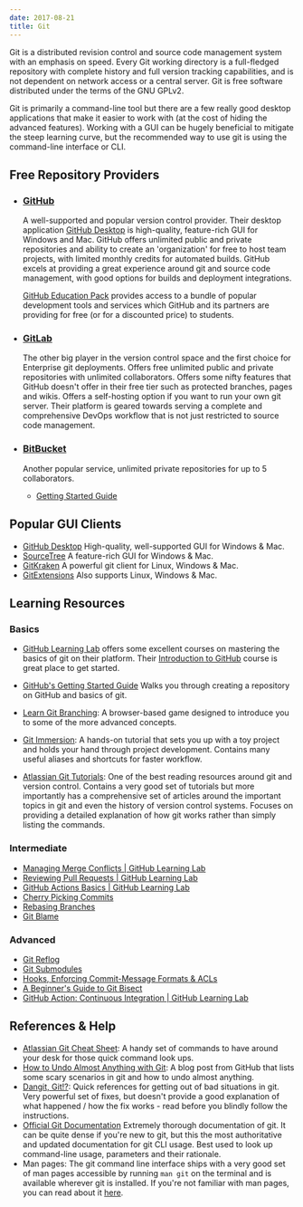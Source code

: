 ```yaml
---
date: 2017-08-21
title: Git
---
```

Git is a distributed revision control and source code management system with an emphasis on speed. Every Git working directory is a full-fledged repository with complete history and full version tracking capabilities, and is not dependent on network access or a central server. Git is free software distributed under the terms of the GNU GPLv2.

Git is primarily a command-line tool but there are a few really good desktop applications that make it easier to work with (at the cost of hiding the advanced features). Working with a GUI can be hugely beneficial to mitigate the steep learning curve, but the recommended way to use git is using the command-line interface or CLI.

## Free Repository Providers
- ### [GitHub](https://www.github.com/)
  A well-supported and popular version control provider. Their desktop application [GitHub Desktop](https://desktop.github.com/) is high-quality, feature-rich GUI for Windows and Mac. GitHub offers unlimited public and private repositories and ability to create an 'organization' for free to host team projects, with limited monthly credits for automated builds. GitHub excels at providing a great experience around git and source code management, with good options for builds and deployment integrations.

  [GitHub Education Pack](https://education.github.com/pack) provides access to a bundle of popular development tools and services which GitHub and its partners are providing for free (or for a discounted price) to students.
- ### [GitLab](https://gitlab.com/explore)
  The other big player in the version control space and the first choice for Enterprise git deployments. Offers free unlimited public and private repositories with unlimited collaborators. Offers some nifty features that GitHub doesn't offer in their free tier such as protected branches, pages and wikis. Offers a self-hosting option if you want to run your own git server. Their platform is geared towards serving a complete and comprehensive DevOps workflow that is not just restricted to source code management.

- ### [BitBucket](https://bitbucket.org/)
  Another popular service, unlimited private repositories for up to 5 collaborators.
  - [Getting Started Guide](https://confluence.atlassian.com/display/BITBUCKET/Bitbucket+101)

## Popular GUI Clients
- [GitHub Desktop](https://desktop.github.com/)
  High-quality, well-supported GUI for Windows & Mac.
- [SourceTree](https://www.sourcetreeapp.com/)
  A feature-rich GUI for Windows & Mac.
- [GitKraken](https://www.gitkraken.com/)
  A powerful git client for Linux, Windows & Mac.
- [GitExtensions](https://gitextensions.github.io/)
  Also supports Linux, Windows & Mac.

## Learning Resources

### Basics
- [GitHub Learning Lab](https://lab.github.com/) offers some excellent courses on mastering the basics of git on their platform. Their [Introduction to GitHub](https://lab.github.com/githubtraining/introduction-to-github) course is great place to get started.
- [GitHub's Getting Started Guide](https://help.github.com/)
  Walks you through creating a repository on GitHub and basics of git.

- [Learn Git Branching](https://learngitbranching.js.org/):
  A browser-based game designed to introduce you to some of the more advanced concepts.

- [Git Immersion](http://gitimmersion.com/):
A hands-on tutorial that sets you up with a toy project and holds your hand through project development. Contains many useful aliases and shortcuts for faster workflow.

- [Atlassian Git Tutorials](https://www.atlassian.com/git/tutorials):
One of the best reading resources around git and version control. Contains a very good set of tutorials but more importantly has a comprehensive set of articles around the important topics in git and even the history of version control systems. Focuses on providing a detailed explanation of how git works rather than simply listing the commands.

### Intermediate

- [Managing Merge Conflicts | GitHub Learning Lab](https://lab.github.com/githubtraining/managing-merge-conflicts)
- [Reviewing Pull Requests | GitHub Learning Lab](https://lab.github.com/githubtraining/reviewing-pull-requests)
- [GitHub Actions Basics | GitHub Learning Lab](https://lab.github.com/githubtraining/github-actions:-hello-world)
- [Cherry Picking Commits](https://www.atlassian.com/git/tutorials/cherry-pick)
- [Rebasing Branches](https://docs.github.com/en/get-started/using-git/about-git-rebase)
- [Git Blame](https://www.atlassian.com/git/tutorials/inspecting-a-repository/git-blame)

### Advanced
- [Git Reflog](https://www.atlassian.com/git/tutorials/rewriting-history/git-reflog)
- [Git Submodules](https://git-scm.com/book/en/v2/Git-Tools-Submodules)
- [Hooks, Enforcing Commit-Message Formats & ACLs](https://git-scm.com/book/en/v2/Customizing-Git-An-Example-Git-Enforced-Policy)
- [A Beginner's Guide to Git Bisect](https://www.metaltoad.com/blog/beginners-guide-git-bisect-process-elimination)
- [GitHub Action: Continuous Integration | GitHub Learning Lab](https://lab.github.com/githubtraining/github-actions:-continuous-integration)

## References & Help
- [Atlassian Git Cheat Sheet](https://www.atlassian.com/git/tutorials/atlassian-git-cheatsheet): A handy set of commands to have around your desk for those quick command look ups.
- [How to Undo Almost Anything with Git](https://github.blog/2015-06-08-how-to-undo-almost-anything-with-git/): A blog post from GitHub that lists some scary scenarios in git and how to undo almost anything.
- [Dangit, Git!?](https://dangitgit.com/): Quick references for getting out of bad situations in git. Very powerful set of fixes, but doesn't provide a good explanation of what happened / how the fix works - read before you blindly follow the instructions.
- [Official Git Documentation](http://git-scm.com/documentation)
Extremely thorough documentation of git. It can be quite dense if you're new to git, but this the most authoritative and updated documentation for git CLI usage. Best used to look up command-line usage, parameters and their rationale.
- Man pages: The git command line interface ships with a very good set of man pages accessible by running `man git` on the terminal and is available wherever git is installed. If you're not familiar with man pages, you can read about it [here](https://itsfoss.com/linux-man-page-guide/).
